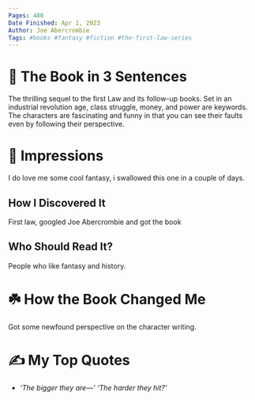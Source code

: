 ```yaml
---
Pages: 480
Date Finished: Apr 1, 2023
Author: Joe Abercrombie
Tags: #books #fantasy #fiction #the-first-law-series 
---
```


# 🚀 The Book in 3 Sentences
The thrilling sequel to the first Law and its follow-up books. Set in an industrial revolution age, class struggle, money, and power are keywords. The characters are fascinating and funny in that you can see their faults even by following their perspective. 

# 🎨 Impressions
I do love me some cool fantasy, i swallowed this one in a couple of days. 

## How I Discovered It
First law, googled Joe Abercrombie and got the book

## Who Should Read It?
People who like fantasy and history. 

# ☘️ How the Book Changed Me
Got some newfound perspective on the character writing. 

# ✍️ My Top  Quotes

- *‘The bigger they are—’ ‘The harder they hit?’* 
 
